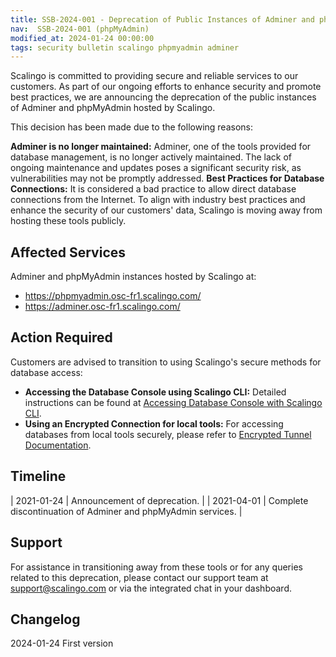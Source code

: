 ```yaml
---
title: SSB-2024-001 - Deprecation of Public Instances of Adminer and phpMyAdmin hosted by Scalingo
nav:  SSB-2024-001 (phpMyAdmin)
modified_at: 2024-01-24 00:00:00
tags: security bulletin scalingo phpmyadmin adminer
---
```


Scalingo is committed to providing secure and reliable services to our customers. As part of our ongoing efforts to enhance security and promote best practices, we are announcing the deprecation of the public instances of Adminer and phpMyAdmin hosted by Scalingo.

This decision has been made due to the following reasons:

**Adminer is no longer maintained:** Adminer, one of the tools provided for database management, is no longer actively maintained. The lack of ongoing maintenance and updates poses a significant security risk, as vulnerabilities may not be promptly addressed.
**Best Practices for Database Connections:** It is considered a bad practice to allow direct database connections from the Internet. To align with industry best practices and enhance the security of our customers' data, Scalingo is moving away from hosting these tools publicly.

## Affected Services

Adminer and phpMyAdmin instances hosted by Scalingo at:

- <https://phpmyadmin.osc-fr1.scalingo.com/>
- <https://adminer.osc-fr1.scalingo.com/>

## Action Required

Customers are advised to transition to using Scalingo's secure methods for database access:

- **Accessing the Database Console using Scalingo CLI:** Detailed instructions can be found at [Accessing Database Console with Scalingo CLI](https://doc.scalingo.com/platform/databases/access).
- **Using an Encrypted Connection for local tools:** For accessing databases from local tools securely, please refer to [Encrypted Tunnel Documentation](https://doc.scalingo.com/platform/databases/access#encrypted-tunnel).

## Timeline

| 2021-01-24 | Announcement of deprecation. |
| 2021-04-01 | Complete discontinuation of Adminer and phpMyAdmin services. |

## Support

For assistance in transitioning away from these tools or for any queries related to this deprecation, please contact our support team at <support@scalingo.com> or via the integrated chat in your dashboard.

## Changelog

2024-01-24 First version
